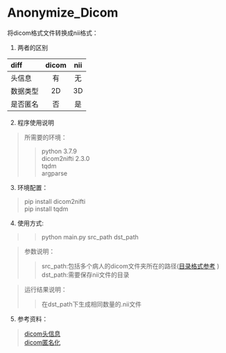 # Anonymize_Dicom  
将dicom格式文件转换成nii格式：  
1. 两者的区别

 diff | dicom  |  nii  
 :---- | :-----:  |  :---:  
头信息 | 有 | 无  
数据类型 | 2D | 3D  
是否匿名 | 否 | 是  

2. 程序使用说明
  
>所需要的环境：  
>>python 3.7.9  
>>dicom2nifti 2.3.0  
>>tqdm  
>>argparse  
3. 环境配置：
  
>pip install dicom2nifti  
>pip install tqdm  
4. 使用方式:    
>>python main.py src_path dst_path  

>参数说明：  
>>src_path:包括多个病人的dicom文件夹所在的路径([目录格式参考](src_path.png) )   
>>dst_path:需要保存nii文件的目录  

>运行结果说明：  
>>在dst_path下生成相同数量的.nii文件  
  
5. 参考资料：
  
>[dicom头信息](https://www.cnblogs.com/XDU-Lakers/p/9863114.html)  
>[dicom匿名化](https://pydicom.github.io/pydicom/dev/auto_examples/metadata_processing/plot_anonymize.html#anonymize-dicom-data)  



